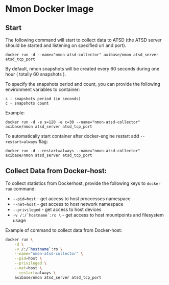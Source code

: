 # Nmon Docker Image

## Start

The following command will start to collect data to ATSD (the ATSD server should be started and listening on specified url and port).

```
docker run -d --name="nmon-atsd-collector" axibase/nmon atsd_server atsd_tcp_port
```

By default, nmon snapshots will be created every 60 seconds during one hour ( totally 60 snapshots ).

To specify the snapshots period and count, you can provide the following environment variables to container:

```
s - snapshots period (in seconds)
c - snapshots count
```

Example:

```
docker run -d -e s=120 -e c=30 --name="nmon-atsd-collector" axibase/nmon atsd_server atsd_tcp_port
```

To automatically start container after docker-engine restart add `--restart=always` flag:


```
docker run -d --restart=always --name="nmon-atsd-collector" axibase/nmon atsd_server atsd_tcp_port
```

## Collect Data from Docker-host:

To collect statistics from Dockerhost, provide the following keys to ```docker run``` command:

* ```--pid=host``` - get access to host proccesses namespace
* ```--net=host``` - get access to host network namespace
* ```--privileged``` - get access to host devices
* ```-v /:/`hostname`:ro \``` - get access to host mountpoints and filesystem usage

Example of command to collect data from Docker-host:

```bash
docker run \
	-d \
    -v /:/`hostname`:ro \
    --name="nmon-atsd-collector" \
    --pid=host \
    --privileged \
    --net=host \
    --restart=always \
    axibase/nmon atsd_server atsd_tcp_port
```
